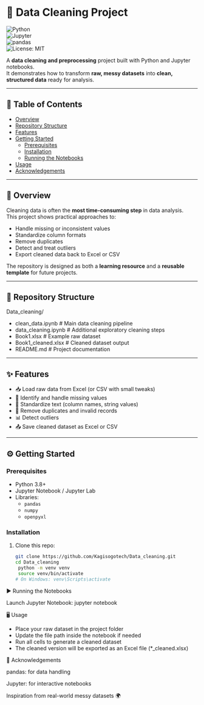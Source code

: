 # 🧹 Data Cleaning Project

![Python](https://img.shields.io/badge/Python-3.x-blue?logo=python)  
![Jupyter](https://img.shields.io/badge/Jupyter-Notebook-orange?logo=jupyter)  
![pandas](https://img.shields.io/badge/pandas-Data%20Analysis-yellowgreen?logo=pandas)  
![License: MIT](https://img.shields.io/badge/License-MIT-green.svg)  

A **data cleaning and preprocessing** project built with Python and Jupyter notebooks.  
It demonstrates how to transform **raw, messy datasets** into **clean, structured data** ready for analysis.

---

## 📖 Table of Contents
- [Overview](#overview)  
- [Repository Structure](#repository-structure)  
- [Features](#features)  
- [Getting Started](#getting-started)  
  - [Prerequisites](#prerequisites)  
  - [Installation](#installation)  
  - [Running the Notebooks](#running-the-notebooks)  
- [Usage](#usage)  
- [Acknowledgements](#acknowledgements)  

---

## 📌 Overview

Cleaning data is often the **most time-consuming step** in data analysis.  
This project shows practical approaches to:
- Handle missing or inconsistent values
- Standardize column formats
- Remove duplicates
- Detect and treat outliers
- Export cleaned data back to Excel or CSV

The repository is designed as both a **learning resource** and a **reusable template** for future projects.

---

## 📂 Repository Structure

Data_cleaning/
- clean_data.ipynb # Main data cleaning pipeline
- data_cleaning.ipynb # Additional exploratory cleaning steps
- Book1.xlsx # Example raw dataset
- Book1_cleaned.xlsx # Cleaned dataset output
- README.md # Project documentation


---

## ✨ Features

- 📥 Load raw data from Excel (or CSV with small tweaks)  
- 🧩 Identify and handle missing values  
- 📝 Standardize text (column names, string values)  
- 🔁 Remove duplicates and invalid records  
- 📊 Detect outliers  
- 📤 Save cleaned dataset as Excel or CSV  

---

## ⚙️ Getting Started

### Prerequisites
- Python 3.8+  
- Jupyter Notebook / Jupyter Lab  
- Libraries:  
  - `pandas`  
  - `numpy`  
  - `openpyxl`  

### Installation
1. Clone this repo:
   ```bash
   git clone https://github.com/Kagisogotech/Data_cleaning.git
   cd Data_cleaning
    python -m venv venv
    source venv/bin/activate
   # On Windows: venv\Scripts\activate
   ```

▶️ Running the Notebooks

  Launch Jupyter Notebook:
  jupyter notebook

🖥 Usage

- Place your raw dataset in the project folder
- Update the file path inside the notebook if needed
- Run all cells to generate a cleaned dataset
- The cleaned version will be exported as an Excel file (*_cleaned.xlsx)

🙌 Acknowledgements

pandas: for data handling

Jupyter: for interactive notebooks

Inspiration from real-world messy datasets 🌍
   
